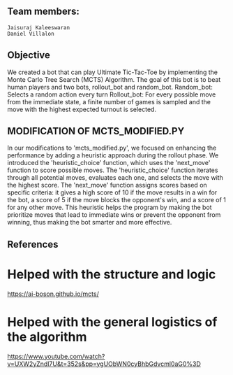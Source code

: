 ## Team members:
    Jaisuraj Kaleeswaran
    Daniel Villalon 
    
## Objective

We created a bot that can play Ultimate Tic-Tac-Toe by implementing the Monte Carlo Tree Search (MCTS) Algorithm. The goal of this bot is to beat human players and two bots, rollout_bot and random_bot. Random_bot: Selects a random action every turn
Rollout_bot: For every possible move from the immediate state, a finite number of games is sampled and the move with the highest expected turnout is selected.



## MODIFICATION OF MCTS_MODIFIED.PY

In our modifications to 'mcts_modified.py', we focused on enhancing the performance by adding a heuristic approach during the rollout phase. We introduced the 'heuristic_choice' function, which uses the 'next_move' function to score possible moves. The 'heuristic_choice' function iterates through all potential moves, evaluates each one, and selects the move with the highest score. The 'next_move' function assigns scores based on specific criteria: it gives a high score of 10 if the move results in a win for the bot, a score of 5 if the move blocks the opponent's win, and a score of 1 for any other move. This heuristic helps the program by making the bot prioritize moves that lead to immediate wins or prevent the opponent from winning, thus making the bot smarter and more effective.

## References

# Helped with the structure and logic
https://ai-boson.github.io/mcts/ 

# Helped with the general logistics of the algorithm
https://www.youtube.com/watch?v=UXW2yZndl7U&t=352s&pp=ygUObWN0cyBhbGdvcml0aG0%3D




